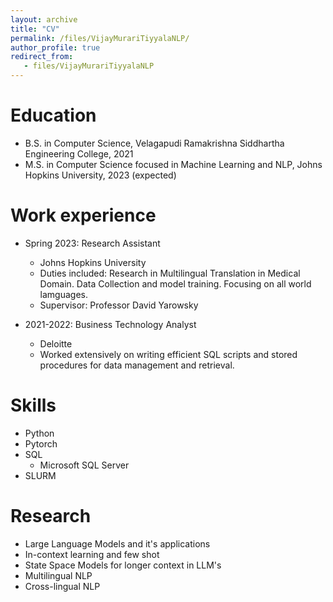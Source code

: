 ```yaml
---
layout: archive
title: "CV"
permalink: /files/VijayMurariTiyyalaNLP/
author_profile: true
redirect_from:
   - files/VijayMurariTiyyalaNLP
---
```




Education
======
* B.S. in Computer Science, Velagapudi Ramakrishna Siddhartha Engineering College, 2021
* M.S. in Computer Science focused in Machine Learning and NLP, Johns Hopkins University, 2023 (expected)
<!-- * Ph.D in Version Control Theory, GitHub University, 2018 (expected) -->

Work experience
======
* Spring 2023: Research Assistant
  * Johns Hopkins University
  * Duties included: Research in Multilingual Translation in Medical Domain. Data Collection and model training. Focusing on all world lamguages.
  * Supervisor: Professor David Yarowsky

* 2021-2022: Business Technology Analyst
  * Deloitte
  * Worked extensively on writing efficient SQL scripts and stored procedures for data management and retrieval.

  
Skills
======
* Python
* Pytorch
* SQL
  * Microsoft SQL Server
* SLURM 

Research
======
* Large Language Models and it's applications
* In-context learning and few shot
* State Space Models for longer context in LLM's
* Multilingual NLP
* Cross-lingual NLP


